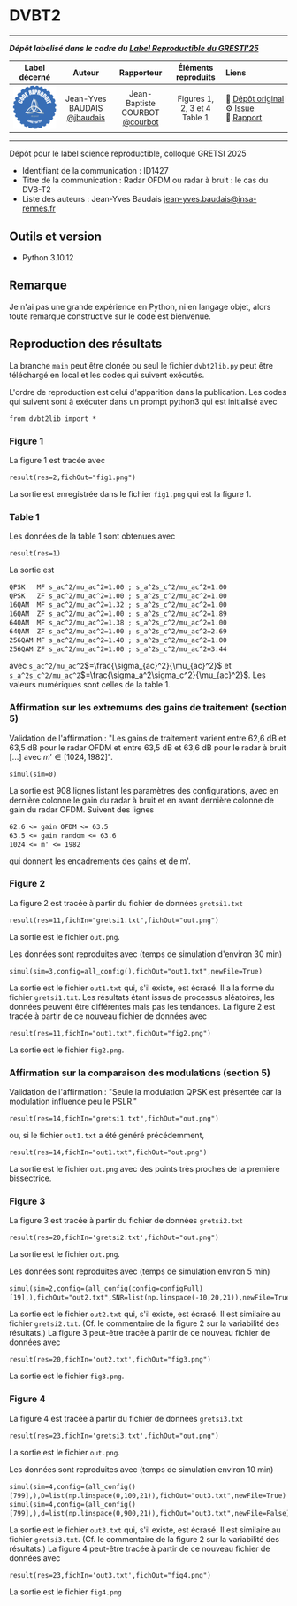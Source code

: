 # DVBT2

<hr>

**_Dépôt labelisé dans le cadre du [Label Reproductible du GRESTI'25](https://gretsi.fr/colloque2025/recherche-reproductible/)_**

| Label décerné | Auteur | Rapporteur | Éléments reproduits | Liens |
|:-------------:|:------:|:----------:|:-------------------:|:------|
| ![](label_argent.png) | Jean-Yves BAUDAIS<br>[@jbaudais](https://github.com/jbaudais) | Jean-Baptiste COURBOT<br>[@courbot](https://github.com/courbot) |  Figures 1, 2, 3 et 4<br>Table 1 | 📌&nbsp;[Dépôt&nbsp;original](https://framagit.org/jbaudais/dvbt2)<br>⚙️&nbsp;[Issue](https://github.com/GRETSI-2025/Label-Reproductible/issues/4)<br>📝&nbsp;[Rapport](https://github.com/akrah/test/tree/main/rapports/Rapport_issue_04) |

<hr>

Dépôt pour le label science reproductible, colloque GRETSI 2025

* Identifiant de la communication : ID1427
* Titre de la communication : Radar OFDM ou radar à bruit : le cas du DVB-T2
* Liste des auteurs : Jean-Yves Baudais <jean-yves.baudais@insa-rennes.fr>

## Outils et version

* Python 3.10.12

## Remarque

Je n'ai pas une grande expérience en Python, ni en langage objet, alors
toute remarque constructive sur le code est bienvenue.

## Reproduction des résultats

La branche `main` peut être clonée ou seul le fichier `dvbt2lib.py` peut être téléchargé en local et les
codes qui suivent exécutés.

L'ordre de reproduction est celui d'apparition dans la
publication. Les codes qui suivent sont à exécuter dans un prompt
python3 qui est initialisé avec

``` python3
from dvbt2lib import *
```

### Figure 1

La figure 1 est tracée avec

``` python3
result(res=2,fichOut="fig1.png")
```

La sortie est enregistrée dans le fichier `fig1.png` qui est la figure 1.

### Table 1

Les données de la table 1 sont obtenues avec

``` python3
result(res=1)
```

La sortie est

``` python3
QPSK   MF s_ac^2/mu_ac^2=1.00 ; s_a^2s_c^2/mu_ac^2=1.00
QPSK   ZF s_ac^2/mu_ac^2=1.00 ; s_a^2s_c^2/mu_ac^2=1.00
16QAM  MF s_ac^2/mu_ac^2=1.32 ; s_a^2s_c^2/mu_ac^2=1.00
16QAM  ZF s_ac^2/mu_ac^2=1.00 ; s_a^2s_c^2/mu_ac^2=1.89
64QAM  MF s_ac^2/mu_ac^2=1.38 ; s_a^2s_c^2/mu_ac^2=1.00
64QAM  ZF s_ac^2/mu_ac^2=1.00 ; s_a^2s_c^2/mu_ac^2=2.69
256QAM MF s_ac^2/mu_ac^2=1.40 ; s_a^2s_c^2/mu_ac^2=1.00
256QAM ZF s_ac^2/mu_ac^2=1.00 ; s_a^2s_c^2/mu_ac^2=3.44
```

avec `s_ac^2/mu_ac^2`$=\frac{\sigma_{ac}^2}{\mu_{ac}^2}$ et
`s_a^2s_c^2/mu_ac^2`$=\frac{\sigma_a^2\sigma_c^2}{\mu_{ac}^2}$.  Les
valeurs numériques sont celles de la table 1.

### Affirmation sur les extremums des gains de traitement (section 5)

Validation de l'affirmation : "Les gains de traitement varient entre
62,6 dB et 63,5 dB pour le radar OFDM et entre 63,5 dB et 63,6 dB pour
le radar à bruit [...] avec $m'\in[1024,1982]$".

``` python3
simul(sim=0)
```

La sortie est 908 lignes listant les paramètres des configurations,
avec en dernière colonne le gain du radar à bruit et en avant dernière
colonne de gain du radar OFDM. Suivent des lignes

``` python3
62.6 <= gain OFDM <= 63.5
63.5 <= gain random <= 63.6
1024 <= m' <= 1982
```

qui donnent les encadrements des gains et de m'.

### Figure 2

La figure 2 est tracée à partir du fichier de données `gretsi1.txt`

``` python3
result(res=11,fichIn="gretsi1.txt",fichOut="out.png")
```

La sortie est le fichier `out.png`.

Les données sont reproduites avec (temps de simulation d'environ 30
min)

``` python3
simul(sim=3,config=all_config(),fichOut="out1.txt",newFile=True)
```

La sortie est le fichier `out1.txt` qui, s'il existe, est écrasé. Il a
la forme du fichier `gretsi1.txt`. Les résultats étant issus de
processus aléatoires, les données peuvent être différentes mais pas
les tendances. La figure 2 est tracée à partir de ce nouveau fichier
de données avec

``` python3
result(res=11,fichIn="out1.txt",fichOut="fig2.png")
```

La sortie est le fichier `fig2.png`.

### Affirmation sur la comparaison des modulations (section 5)

Validation de l'affirmation : "Seule la modulation QPSK est présentée
car la modulation influence peu le PSLR."

``` python3
result(res=14,fichIn="gretsi1.txt",fichOut="out.png")
```
ou, si le fichier `out1.txt` a été généré précédemment,

``` python3
result(res=14,fichIn="out1.txt",fichOut="out.png")
```

La sortie est le fichier `out.png` avec des points très proches de la
première bissectrice.

### Figure 3

La figure 3 est tracée à partir du fichier de données `gretsi2.txt`

``` python3
result(res=20,fichIn='gretsi2.txt',fichOut="out.png")
```

La sortie est le fichier `out.png`.

Les données sont reproduites avec (temps de simulation environ 5 min)

``` python3
simul(sim=2,config=(all_config(config=configFull)[19],),fichOut="out2.txt",SNR=list(np.linspace(-10,20,21)),newFile=True)
```

La sortie est le fichier `out2.txt` qui, s'il existe, est écrasé. Il
est similaire au fichier `gretsi2.txt`. (Cf. le commentaire de la
figure 2 sur la variabilité des résultats.) La figure 3 peut-être
tracée à partir de ce nouveau fichier de données avec

``` python3
result(res=20,fichIn='out2.txt',fichOut="fig3.png")
```

La sortie est le fichier `fig3.png`.

### Figure 4

La figure 4 est tracée à partir du fichier de données `gretsi3.txt`

``` python3
result(res=23,fichIn='gretsi3.txt',fichOut="out.png")
```

La sortie est le fichier `out.png`.

Les données sont reproduites avec (temps de simulation environ 10 min)

``` python3
simul(sim=4,config=(all_config()[799],),D=list(np.linspace(0,100,21)),fichOut="out3.txt",newFile=True)
simul(sim=4,config=(all_config()[799],),d=list(np.linspace(0,900,21)),fichOut="out3.txt",newFile=False)
```

La sortie est le fichier `out3.txt` qui, s'il existe, est écrasé. Il
est similaire au fichier `gretsi3.txt`. (Cf. le commentaire de la
figure 2 sur la variabilité des résultats.) La figure 4 peut-être
tracée à partir de ce nouveau fichier de données avec

``` python3
result(res=23,fichIn='out3.txt',fichOut="fig4.png")
```

La sortie est le fichier `fig4.png`
